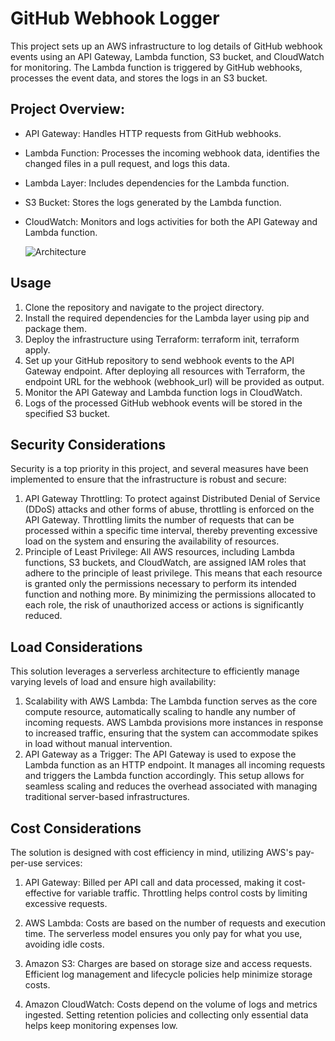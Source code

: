 # GitHub Webhook Logger

This project sets up an AWS infrastructure to log details of GitHub webhook events using an API Gateway, Lambda function, S3 bucket, and CloudWatch for monitoring. The Lambda function is triggered by GitHub webhooks, processes the event data, and stores the logs in an S3 bucket.

## Project Overview:

* API Gateway: Handles HTTP requests from GitHub webhooks.
* Lambda Function: Processes the incoming webhook data, identifies the changed files in a pull request, and logs this data.
* Lambda Layer: Includes dependencies for the Lambda function.
* S3 Bucket: Stores the logs generated by the Lambda function.
* CloudWatch: Monitors and logs activities for both the API Gateway and Lambda function.

  ![Architecture](https://github.com/user-attachments/assets/bf12735f-1a27-478c-b471-a1f49b47ba95)

## Usage

1. Clone the repository and navigate to the project directory.
2. Install the required dependencies for the Lambda layer using pip and package them.
3. Deploy the infrastructure using Terraform: terraform init, terraform apply.
4. Set up your GitHub repository to send webhook events to the API Gateway endpoint. After deploying all resources with Terraform, the endpoint URL for the webhook (webhook_url) will be provided as output.
5. Monitor the API Gateway and Lambda function logs in CloudWatch.
6. Logs of the processed GitHub webhook events will be stored in the specified S3 bucket.

## Security Considerations
Security is a top priority in this project, and several measures have been implemented to ensure that the infrastructure is robust and secure:

1. API Gateway Throttling: To protect against Distributed Denial of Service (DDoS) attacks and other forms of abuse, throttling is enforced on the API Gateway. Throttling limits the number of requests that can be processed within a specific time interval, thereby preventing excessive load on the system and ensuring the availability of resources.
2. Principle of Least Privilege: All AWS resources, including Lambda functions, S3 buckets, and CloudWatch, are assigned IAM roles that adhere to the principle of least privilege. This means that each resource is granted only the permissions necessary to perform its intended function and nothing more. By minimizing the permissions allocated to each role, the risk of unauthorized access or actions is significantly reduced.

## Load Considerations
This solution leverages a serverless architecture to efficiently manage varying levels of load and ensure high availability:

1. Scalability with AWS Lambda: The Lambda function serves as the core compute resource, automatically scaling to handle any number of incoming requests. AWS Lambda provisions more instances in response to increased traffic, ensuring that the system can accommodate spikes in load without manual intervention.
2. API Gateway as a Trigger: The API Gateway is used to expose the Lambda function as an HTTP endpoint. It manages all incoming requests and triggers the Lambda function accordingly. This setup allows for seamless scaling and reduces the overhead associated with managing traditional server-based infrastructures.

## Cost Considerations
The solution is designed with cost efficiency in mind, utilizing AWS's pay-per-use services:

1. API Gateway: Billed per API call and data processed, making it cost-effective for variable traffic. Throttling helps control costs by limiting excessive requests.

2. AWS Lambda: Costs are based on the number of requests and execution time. The serverless model ensures you only pay for what you use, avoiding idle costs.

3. Amazon S3: Charges are based on storage size and access requests. Efficient log management and lifecycle policies help minimize storage costs.

4. Amazon CloudWatch: Costs depend on the volume of logs and metrics ingested. Setting retention policies and collecting only essential data helps keep monitoring expenses low.
